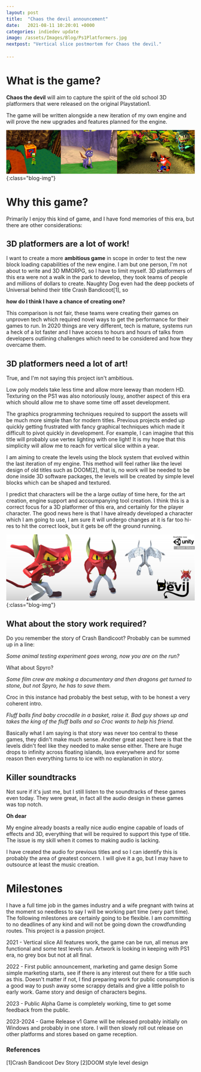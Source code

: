 ```yaml
---
layout: post
title:  "Chaos the devil announcement"
date:   2021-08-11 10:20:01 +0000
categories: indiedev update
image: /assets/Images/Blog/Ps1Platformers.jpg
nextpost: "Vertical slice postmortem for Chaos the devil."

---
```


# What is the game?
**Chaos the devil** will aim to capture the spirit of the old school 3D platformers that were released on the original Playstation1.

The game will be written alongside a new iteration of my own engine and will prove the new upgrades and features planned for the engine.

![Playstation 1 Platformers](/assets/Images/Blog/Ps1Platformers.jpg){:class="blog-img"}

# Why this game?
Primarily I enjoy this kind of game, and I have fond memories of this era, but there are other considerations:

## 3D platformers are a lot of work!
I want to create a more **ambitious game** in scope in order to test the new block loading capabilities of the new engine. I am but one person, I'm not about to write and 3D MMORPG, so I have to limit myself. 3D platformers of this era were not a walk in the park to develop, they took teams of people and millions of dollars to create. Naughty Dog even had the deep pockets of Universal behind their title Crash Bandicoot[1], so

**how do I think I have a chance of creating one?**

This comparison is not fair, these teams were creating their games on unproven tech which required novel ways to get the performance for their games to run. In 2020 things are very different, tech is mature, systems run a heck of a lot faster and I have access to hours and hours of talks from developers outlining challenges which need to be considered and how they overcame them.

## 3D platformers need a lot of art!
True, and I'm not saying this project isn't ambitious.

Low poly models take less time and allow more leeway than modern HD. Texturing on the PS1 was also notoriously lousy, another aspect of this era which should allow me to shave some time off asset development. 

The graphics programming techniques required to support the assets will be much more simple than for modern titles. Previous projects ended up quickly getting frustrated with fancy graphical techniques which made it difficult to pivot quickly in development. For example, I can imagine that this title will probably use vertex lighting with one light! It is my hope that this simplicity will allow me to reach for vertical slice within a year.

I am aiming to create the levels using the block system that evolved within the last iteration of my engine. This method will feel rather like the level design of old titles such as DOOM[2], that is, no work will be needed to be done inside 3D software packages, the levels will be created by simple level blocks which can be shaped and textured.

I predict that characters will be the a large outlay of time here, for the art creation, engine support and accoumpanying tool creation. I think this is a correct focus for a 3D platformer of this era, and certainly for the player character. The good news here is that I have already developed a character which I am going to use, I am sure it will undergo changes at it is far too hi-res to hit the correct look, but it gets be off the ground running.

![Chaos the devil asset](/assets/Images/LittleDevilCover.jpg){:class="blog-img"}

## What about the story work required?
Do you remember the story of Crash Bandicoot? Probably can be summed up in a line:

*Some animal testing experiment goes wrong, now you are on the run?*

What about Spyro?

*Some film crew are making a documentary and then dragons get turned to stone, but not Spyro, he has to save them.*

Croc in this instance had probably the best setup, with to be honest a very coherent intro.

*Fluff balls find baby crocodile in a basket, raise it. Bad guy shows up and takes the king of the fluff balls and so Croc wants to help his friend.*

Basically what I am saying is that story was never too central to these games, they didn't make much sense. Another great aspect here is that the levels didn't feel like they needed to make sense either. There are huge drops to infinity across floating islands, lava everywhere and for some reason then everything turns to ice with no explanation in story.

## Killer soundtracks
Not sure if it's just me, but I still listen to the soundtracks of these games even today. They were great, in fact all the audio design in these games was top notch.

**Oh dear**

My engine already boasts a really nice audio engine capable of loads of effects and 3D, everything that will be required to support this type of title. The issue is my skill when it comes to making audio is lacking.

I have created the audio for previous titles and so I can identify this is probably the area of greatest concern. I will give it a go, but I may have to outsource at least the music creation.

# Milestones
I have a full time job in the games industry and a wife pregnant with twins at the moment so needless to say I will be working part time (very part time). The  following milestones are certainly going to be flexible. I am committing to no deadlines of any kind and will not be going down the crowdfunding routes. This project is a passion project.

2021 - Vertical slice
All features work, the game can be run, all menus are functional and some test levels run. Artwork is looking in keeping with PS1 era, no grey box but not at all final.

2022 - First public announcement, marketing and game design
Some simple marketing starts, see if there is any interest out there for a title such as this. Doesn't matter if not, I find preparing work for public consumption is a good way to push away some scrappy details and give a little polish to early work. Game story and design of characters begins.

2023 - Public Alpha
Game is completely working, time to get some feedback from the public.

2023-2024 - Game Release v1
Game will be released probably initially on Windows and probably in one store. I will then slowly roll out release on other platforms and stores based on game reception.


### References
[1]Crash Bandicoot Dev Story
[2]DOOM style level design





